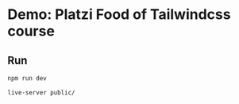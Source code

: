 # Demo: Platzi Food of Tailwindcss course

## Run 

```bash
npm run dev
```

```bash
live-server public/
```